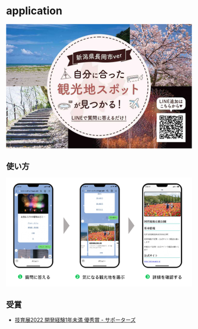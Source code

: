 # application

![tae](images/pop.png)


## 使い方

![tae](images/outline.png)


## 受賞

- [技育展2022 開発経験1年未満 優秀賞 - サポーターズ](https://talent.supporterz.jp/geekten/2022/exhibition.html#theme10)



